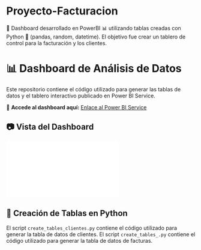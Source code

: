 # Proyecto-Facturacion
🚀 Dashboard desarrollado en PowerBI 📊 utilizando tablas creadas con Python 🐍 (pandas, random, datetime). El objetivo fue crear un tablero de control para la facturación y los clientes.

# 📊 Dashboard de Análisis de Datos

Este repositorio contiene el código utilizado para generar las tablas de datos y el tablero interactivo publicado en Power BI Service.

🔗 **Accede al dashboard aquí:** [Enlace al Power BI Service](https://app.powerbi.com/view?r=eyJrIjoiN2NkNTM4MzYtZWIwNC00MWYzLWI1YWMtZDcxNDg5NDYwYTI3IiwidCI6ImRmMTA2Y2Q0LWQwYTktNDk1ZC1hMWZlLWZiODU5YjA5Y2MyNyIsImMiOjR9&pageName=47cbc9924c2533cb48c5)

## 📷 Vista del Dashboard
![Dashboard Preview](images/Proyecto_Dashboard_Facturación_07_02_25.pdf)

## 🐍 Creación de Tablas en Python
El script `create_tables_clientes.py` contiene el código utilizado para generar la tabla de datos de clientes.
El script `create_tables_.py` contiene el código utilizado para generar la tabla de datos de facturas.

